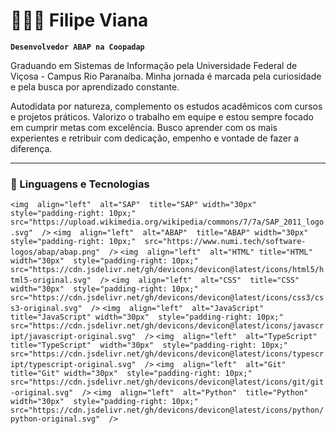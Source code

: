 # 🧑🏻‍💻 Filipe Viana

**`Desenvolvedor ABAP na Coopadap`**

Graduando em Sistemas de Informação pela Universidade Federal de Viçosa - Campus Rio Paranaíba. Minha jornada é marcada pela curiosidade e pela busca por aprendizado constante.

Autodidata por natureza, complemento os estudos acadêmicos com cursos e projetos práticos. Valorizo o trabalho em equipe e estou sempre focado em cumprir metas com excelência. Busco aprender com os mais experientes e retribuir com dedicação, empenho e vontade de fazer a diferença.

---

### 🤖 Linguagens e Tecnologias

`<img 
    align="left" 
    alt="SAP" 
    title="SAP"
    width="30px" 
    style="padding-right: 10px;" 
    src="https://upload.wikimedia.org/wikipedia/commons/7/7a/SAP_2011_logo.svg" 
/>`
`<img 
    align="left" 
    alt="ABAP" 
    title="ABAP"
    width="30px" 
    style="padding-right: 10px;" 
    src="https://www.numi.tech/software-logos/abap/abap.png" 
/>`
`<img 
    align="left" 
    alt="HTML"
    title="HTML" 
    width="30px" 
    style="padding-right: 10px;" 
    src="https://cdn.jsdelivr.net/gh/devicons/devicon@latest/icons/html5/html5-original.svg" 
/>`
`<img 
    align="left" 
    alt="CSS" 
    title="CSS"
    width="30px" 
    style="padding-right: 10px;" 
    src="https://cdn.jsdelivr.net/gh/devicons/devicon@latest/icons/css3/css3-original.svg" 
/>`
`<img 
    align="left" 
    alt="JavaScript" 
    title="JavaScript"
    width="30px" 
    style="padding-right: 10px;" 
    src="https://cdn.jsdelivr.net/gh/devicons/devicon@latest/icons/javascript/javascript-original.svg" 
/>`
`<img 
    align="left" 
    alt="TypeScript"
    title="TypeScript" 
    width="30px" 
    style="padding-right: 10px;" 
    src="https://cdn.jsdelivr.net/gh/devicons/devicon@latest/icons/typescript/typescript-original.svg" 
/>`
`<img 
    align="left" 
    alt="Git" 
    title="Git"
    width="30px" 
    style="padding-right: 10px;" 
    src="https://cdn.jsdelivr.net/gh/devicons/devicon@latest/icons/git/git-original.svg" 
/>`
`<img 
    align="left" 
    alt="Python" 
    title="Python"
    width="30px" 
    style="padding-right: 10px;" 
    src="https://cdn.jsdelivr.net/gh/devicons/devicon@latest/icons/python/python-original.svg" 
/>`

<br/>
<br/>
